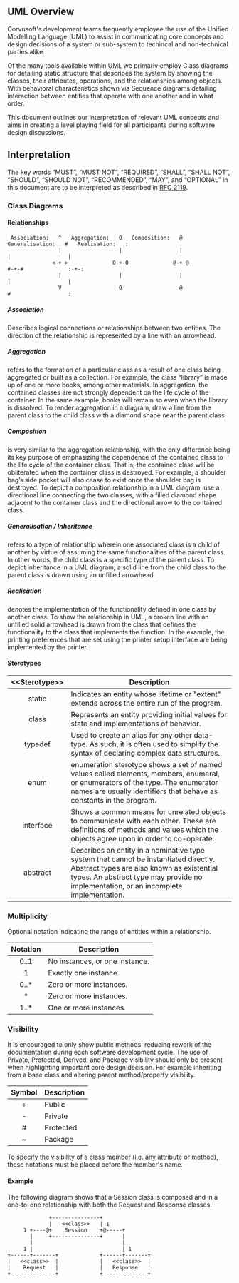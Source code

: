 
## UML Overview

Corvusoft's development teams frequently employee the use of the Unified Modelling Language (UML) to assist in communicating core concepts and design decisions of a system or sub-system to techincal and non-technical parties alike.

Of the many tools available within UML we primarly employ Class diagrams for detailing static structure that describes the system by showing the classes, their attributes, operations, and the relationships among objects.  With behavioral characteristics shown via Sequence diagrams detailing interaction between entities that operate with one another and in what order. 

This document outlines our interpretation of relevant UML concepts and aims in creating a level playing field for all  participants during software design discussions.

## Interpretation
The key words “MUST”, “MUST NOT”, “REQUIRED”, “SHALL”, “SHALL NOT”, “SHOULD”, “SHOULD NOT”, “RECOMMENDED”, “MAY”, and “OPTIONAL” in this document are to be interpreted as described in [RFC 2119](http://tools.ietf.org/pdf/rfc2119.pdf).

### Class Diagrams

#### Relationships

```
 Association:   ^   Aggregation:   O   Composition:   @   Generalisation:   #   Realisation:   :
                |                  |                  |                     |                  |
              <-+->              O-+-O              @-+-@                 #-+-#              :-+-:
                |                  |                  |                     |                  |
                V                  O                  @                     #                  :
```

##### Association

Describes logical connections or relationships between two entities. The direction of the relationship is represented by a line with an arrowhead. 

##### Aggregation

refers to the formation of a particular class as a result of one class being aggregated or built as a collection. For example, the class “library” is made up of one or more books, among other materials. In aggregation, the contained classes are not strongly dependent on the life cycle of the container. In the same example, books will remain so even when the library is dissolved. To render aggregation in a diagram, draw a line from the parent class to the child class with a diamond shape near the parent class.

##### Composition

is very similar to the aggregation relationship, with the only difference being its key purpose of emphasizing the dependence of the contained class to the life cycle of the container class. That is, the contained class will be obliterated when the container class is destroyed. For example, a shoulder bag’s side pocket will also cease to exist once the shoulder bag is destroyed. To depict a composition relationship in a UML diagram, use a directional line connecting the two classes, with a filled diamond shape adjacent to the container class and the directional arrow to the contained class.

##### Generalisation / Inheritance

refers to a type of relationship wherein one associated class is a child of another by virtue of assuming the same functionalities of the parent class. In other words, the child class is a specific type of the parent class. To depict inheritance in a UML diagram, a solid line from the child class to the parent class is drawn using an unfilled arrowhead.

##### Realisation

denotes the implementation of the functionality defined in one class by another class. To show the relationship in UML, a broken line with an unfilled solid arrowhead is drawn from the class that defines the functionality to the class that implements the function. In the example, the printing preferences that are set using the printer setup interface are being implemented by the printer.

#### Sterotypes

| &lt;&lt;Sterotype&gt;&gt; | Description |
|:----------:|-------------| 
| static | Indicates an entity whose lifetime or "extent" extends across the entire run of the program. |
| class | Represents an entity providing initial values for state and implementations of behavior. |
| typedef | Used to create an alias for any other data-type. As such, it is often used to simplify the syntax of declaring complex data structures. |
| enum | enumeration sterotype shows a set of named values called elements, members, enumeral, or enumerators of the type. The enumerator names are usually identifiers that behave as constants in the program. |
| interface | Shows a common means for unrelated objects to communicate with each other. These are definitions of methods and values which the objects agree upon in order to co-operate. |
| abstract | Describes an entity in a nominative type system that cannot be instantiated directly. Abstract types are also known as existential types. An abstract type may provide no implementation, or an incomplete implementation. |

### Multiplicity

Optional notation indicating the range of entities within a relationship.

|  Notation  |          Description          |
|:----------:|-------------------------------|
| 0..1	      | No instances, or one instance.|
| 1	         | Exactly one instance.         |
| 0..*	      | Zero or more instances.       |
| *	         | Zero or more instances.       |
| 1..*	      | One or more instances.        |

### Visibility

It is encouraged to only show public methods, reducing rework of the documentation during each software development cycle. The use of Private, Protected, Derived, and Package visibility should only be present when highlighting important core design decision.  For example inheriting from a base class and altering parent method/property visibility.

| Symbol | Description |
|:------:|-------------| 
| +	     | Public      |
| -	     | Private     |
| #	     | Protected   |
| ~	     | Package     |

To specify the visibility of a class member (i.e. any attribute or method), these notations must be placed before the member's name.

#### Example

The following diagram shows that a Session class is composed and in a one-to-one relationship with both the Request and Response classes.

```
             +---------------+
             |   <<class>>   | 1
     1 +----@+    Session    +@-----+
       |     +---------------+      |
       |                            |
     1 |                            | 1
+------+-------+             +------+-------+
|   <<class>>  |             |   <<class>>  |
|    Request   |             |   Response   |
+--------------+             +--------------+
```


